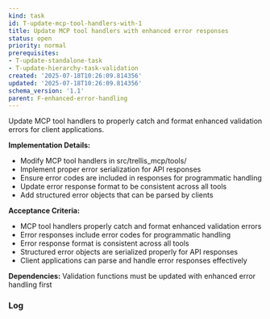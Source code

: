 ```yaml
---
kind: task
id: T-update-mcp-tool-handlers-with-1
title: Update MCP tool handlers with enhanced error responses
status: open
priority: normal
prerequisites:
- T-update-standalone-task
- T-update-hierarchy-task-validation
created: '2025-07-18T10:26:09.814356'
updated: '2025-07-18T10:26:09.814356'
schema_version: '1.1'
parent: F-enhanced-error-handling
---
```

Update MCP tool handlers to properly catch and format enhanced validation errors for client applications.

**Implementation Details:**
- Modify MCP tool handlers in src/trellis_mcp/tools/
- Implement proper error serialization for API responses
- Ensure error codes are included in responses for programmatic handling
- Update error response format to be consistent across all tools
- Add structured error objects that can be parsed by clients

**Acceptance Criteria:**
- MCP tool handlers properly catch and format enhanced validation errors
- Error responses include error codes for programmatic handling
- Error response format is consistent across all tools
- Structured error objects are serialized properly for API responses
- Client applications can parse and handle error responses effectively

**Dependencies:** Validation functions must be updated with enhanced error handling first

### Log

